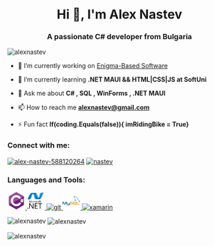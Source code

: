<h1 align="center">Hi 👋, I'm Alex Nastev</h1>
<h3 align="center">A passionate C# developer from Bulgaria</h3>

<p align="left"> <img src="https://komarev.com/ghpvc/?username=alexnastev&label=Profile%20views&color=0e75b6&style=flat" alt="alexnastev" /> </p>

- 🔭 I’m currently working on [Enigma-Based Software](https://github.com/AlexNastev/EncryptSoftware)

- 🌱 I’m currently learning **.NET MAUI && HTML|CSS|JS at SoftUni**

- 💬 Ask me about **C# , SQL , WinForms , .NET MAUI**

- 📫 How to reach me **alexnastev@gmail.com**

- ⚡ Fun fact **If(coding.Equals(false)){ imRidingBike = True}**

<h3 align="left">Connect with me:</h3>
<p align="left">
<a href="https://linkedin.com/in/alex-nastev-588120264" target="blank"><img align="center" src="https://raw.githubusercontent.com/rahuldkjain/github-profile-readme-generator/master/src/images/icons/Social/linked-in-alt.svg" alt="alex-nastev-588120264" height="30" width="40" /></a>
<a href="https://www.leetcode.com/nastev" target="blank"><img align="center" src="https://raw.githubusercontent.com/rahuldkjain/github-profile-readme-generator/master/src/images/icons/Social/leet-code.svg" alt="nastev" height="30" width="40" /></a>
</p>

<h3 align="left">Languages and Tools:</h3>
<p align="left"> <a href="https://www.w3schools.com/cs/" target="_blank" rel="noreferrer"> <img src="https://raw.githubusercontent.com/devicons/devicon/master/icons/csharp/csharp-original.svg" alt="csharp" width="40" height="40"/> </a> <a href="https://dotnet.microsoft.com/" target="_blank" rel="noreferrer"> <img src="https://raw.githubusercontent.com/devicons/devicon/master/icons/dot-net/dot-net-original-wordmark.svg" alt="dotnet" width="40" height="40"/> </a> <a href="https://git-scm.com/" target="_blank" rel="noreferrer"> <img src="https://www.vectorlogo.zone/logos/git-scm/git-scm-icon.svg" alt="git" width="40" height="40"/> </a> <a href="https://www.mysql.com/" target="_blank" rel="noreferrer"> <img src="https://raw.githubusercontent.com/devicons/devicon/master/icons/mysql/mysql-original-wordmark.svg" alt="mysql" width="40" height="40"/> </a> <a href="https://dotnet.microsoft.com/apps/xamarin" target="_blank" rel="noreferrer"> <img src="https://raw.githubusercontent.com/detain/svg-logos/780f25886640cef088af994181646db2f6b1a3f8/svg/xamarin.svg" alt="xamarin" width="40" height="40"/> </a> </p>

<p><img align="left" src="https://github-readme-stats.vercel.app/api/top-langs?username=alexnastev&show_icons=true&locale=en&layout=compact" alt="alexnastev" /></p>

<p>&nbsp;<img align="center" src="https://github-readme-stats.vercel.app/api?username=alexnastev&show_icons=true&locale=en" alt="alexnastev" /></p>

<p><img align="center" src="https://github-readme-streak-stats.herokuapp.com/?user=alexnastev&" alt="alexnastev" /></p>
